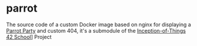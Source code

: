 # parrot
The source code of a custom Docker image based on nginx for displaying a [Parrot Party](https://cultofthepartyparrot.com/) and custom 404, it's a submodule of the [Inception-of-Things](https://github.com/mravily/Inception-of-things) [42 School](https://42.fr/en/homepage/)] Project
